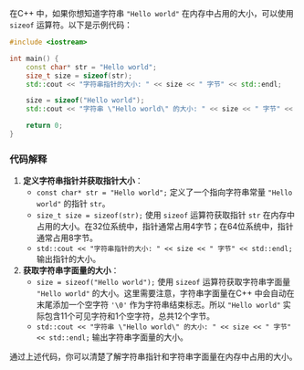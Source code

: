 在C++ 中，如果你想知道字符串 `"Hello world"` 在内存中占用的大小，可以使用 `sizeof` 运算符。以下是示例代码：

```cpp
#include <iostream>

int main() {
    const char* str = "Hello world";
    size_t size = sizeof(str);
    std::cout << "字符串指针的大小: " << size << " 字节" << std::endl;

    size = sizeof("Hello world");
    std::cout << "字符串 \"Hello world\" 的大小: " << size << " 字节" << std::endl;

    return 0;
}
```

### 代码解释
1. **定义字符串指针并获取指针大小**：
    - `const char* str = "Hello world";` 定义了一个指向字符串常量 `"Hello world"` 的指针 `str`。
    - `size_t size = sizeof(str);` 使用 `sizeof` 运算符获取指针 `str` 在内存中占用的大小。在32位系统中，指针通常占用4字节；在64位系统中，指针通常占用8字节。
    - `std::cout << "字符串指针的大小: " << size << " 字节" << std::endl;` 输出指针的大小。
2. **获取字符串字面量的大小**：
    - `size = sizeof("Hello world");` 使用 `sizeof` 运算符获取字符串字面量 `"Hello world"` 的大小。这里需要注意，字符串字面量在C++ 中会自动在末尾添加一个空字符 `'\0'` 作为字符串结束标志。所以 `"Hello world"` 实际包含11个可见字符和1个空字符，总共12个字节。
    - `std::cout << "字符串 \"Hello world\" 的大小: " << size << " 字节" << std::endl;` 输出字符串字面量的大小。

通过上述代码，你可以清楚了解字符串指针和字符串字面量在内存中占用的大小。 